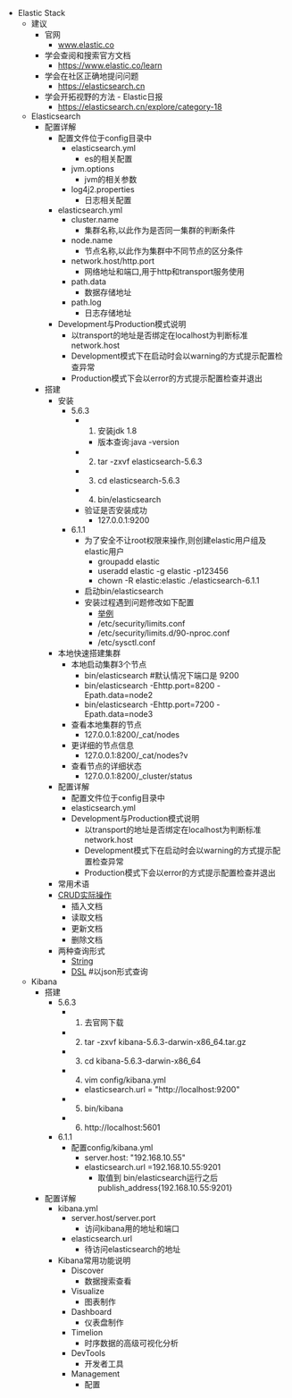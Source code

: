 - Elastic Stack
    - 建议
        - 官网
            - www.elastic.co
        - 学会查阅和搜索官方文档
            - https://www.elastic.co/learn
        - 学会在社区正确地提问问题
            - https://elasticsearch.cn
        - 学会开拓视野的方法 - Elastic日报
            - https://elasticsearch.cn/explore/category-18
    - Elasticsearch
        - 配置详解
            - 配置文件位于config目录中
                - elasticsearch.yml
                    - es的相关配置
                - jvm.options
                    - jvm的相关参数
                - log4j2.properties
                    - 日志相关配置
            - elasticsearch.yml
                - cluster.name
                    - 集群名称,以此作为是否同一集群的判断条件
                - node.name
                    - 节点名称,以此作为集群中不同节点的区分条件
                - network.host/http.port
                    - 网络地址和端口,用于http和transport服务使用
                - path.data
                    - 数据存储地址
                - path.log
                    - 日志存储地址
            - Development与Production模式说明
                - 以transport的地址是否绑定在localhost为判断标准network.host
                - Development模式下在启动时会以warning的方式提示配置检查异常
                - Production模式下会以error的方式提示配置检查并退出
        - 搭建
            - 安装
                - 5.6.3
                    - 1. 安装jdk 1.8
                        - 版本查询:java -version
                    - 2. tar -zxvf elasticsearch-5.6.3
                    - 3. cd elasticsearch-5.6.3
                    - 4. bin/elasticsearch
                    - 验证是否安装成功
                        - 127.0.0.1:9200
                - 6.1.1
                    - 为了安全不让root权限来操作,则创建elastic用户组及elastic用户
                        - groupadd elastic
                        - useradd elastic -g elastic -p123456
                        - chown -R elastic:elastic ./elasticsearch-6.1.1
                    - 启动bin/elasticsearch
                    - 安装过程遇到问题修改如下配置
                        - [举例](fn/es.md#安装过程遇到问题修改如下配置)
                        - /etc/security/limits.conf
                        - /etc/security/limits.d/90-nproc.conf
                        - /etc/sysctl.conf 
            - 本地快速搭建集群
                - 本地启动集群3个节点
                    - bin/elasticsearch  #默认情况下端口是 9200
                    - bin/elasticsearch -Ehttp.port=8200 -Epath.data=node2
                    - bin/elasticsearch -Ehttp.port=7200 -Epath.data=node3 
                - 查看本地集群的节点
                    - 127.0.0.1:8200/_cat/nodes
                - 更详细的节点信息
                    - 127.0.0.1:8200/_cat/nodes?v	
                - 查看节点的详细状态
                    - 127.0.0.1:8200/_cluster/status
            - 配置详解
                - 配置文件位于config目录中
                - elasticsearch.yml
                - Development与Production模式说明
                    - 以transport的地址是否绑定在localhost为判断标准network.host
                    - Development模式下在启动时会以warning的方式提示配置检查异常
                    - Production模式下会以error的方式提示配置检查并退出
            - 常用术语
            - [CRUD实际操作](fn/es.md#CRUD实际操作)
                - 插入文档
                - 读取文档
                - 更新文档
                - 删除文档
            - 两种查询形式
                - [String](fn/es.md#String)
                - [DSL](fn/es.md#DSL)  #以json形式查询
    - Kibana
        - 搭建
            - 5.6.3
                - 1. 去官网下载
                - 2. tar -zxvf kibana-5.6.3-darwin-x86_64.tar.gz
                - 3. cd kibana-5.6.3-darwin-x86_64
                - 4. vim config/kibana.yml  
                    - elasticsearch.url = "http://localhost:9200" 
                - 5. bin/kibana
                - 6. http://localhost:5601
            - 6.1.1
                - 配置config/kibana.yml 
                    - server.host: "192.168.10.55"
                    - elasticsearch.url =192.168.10.55:9201
                        - 取值到 bin/elasticsearch运行之后 publish_address{192.168.10.55:9201}
        - 配置详解
            - kibana.yml
                - server.host/server.port
                    - 访问kibana用的地址和端口
                - elasticsearch.url
                    - 待访问elasticsearch的地址
            - Kibana常用功能说明
                - Discover
                    - 数据搜索查看
                - Visualize
                    - 图表制作
                - Dashboard
                    - 仪表盘制作
                - Timelion
                    - 时序数据的高级可视化分析
                - DevTools
                    - 开发者工具
                - Management
                    - 配置